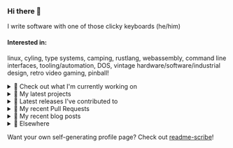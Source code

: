 ### Hi there 👋

I write software with one of those clicky keyboards (he/him)

#### Interested in:
linux, cyling, type systems, camping, rustlang, webassembly, command line interfaces, tooling/automation, DOS, vintage hardware/software/industrial design, retro video gaming, pinball!

<details><summary>👀 Check out what I'm currently working on</summary><br />

- [MetaMask/action-publish-release](https://github.com/MetaMask/action-publish-release) -  (3 days ago)
- [MetaMask/snaps-skunkworks](https://github.com/MetaMask/snaps-skunkworks) - Monorepo for Snaps dependencies. (3 days ago)
- [MetaMask/smart-transactions-controller](https://github.com/MetaMask/smart-transactions-controller) -  (4 days ago)
- [MetaMask/controllers](https://github.com/MetaMask/controllers) - Collection of platform-agnostic modules for creating secure data models for cryptocurrency wallets (4 days ago)
- [MetaMask/action-is-release](https://github.com/MetaMask/action-is-release) -  (1 week ago)
</details>

<details><summary>🌱 My latest projects</summary><br />

- [rickycodes/kitties](https://github.com/rickycodes/kitties) - micro site to browse CryptoKitties
- [rickycodes/pve-no-subscription](https://github.com/rickycodes/pve-no-subscription) - Proxmox VE No-Subscription Removal
- [rickycodes/ftse-rs](https://github.com/rickycodes/ftse-rs) - scrape and filter hl.co.uk market summaries
- [rickycodes/card](https://github.com/rickycodes/card) - npx business card built with rust targeting wasm
- [rickycodes/dat-proxy-browser](https://github.com/rickycodes/dat-proxy-browser) - Rough sketch of a decentralised (supporting DAT) mobile web browser built with react-native
</details>

<details><summary>🔭 Latest releases I've contributed to</summary><br />

- [MetaMask/metamask-extension](https://github.com/MetaMask/metamask-extension) ([v10.18.2](https://github.com/MetaMask/metamask-extension/releases/tag/v10.18.2), 2 days ago) - :globe_with_meridians: :electric_plug: The MetaMask browser extension enables browsing Ethereum blockchain enabled websites
- [MetaMask/controllers](https://github.com/MetaMask/controllers) ([v30.2.0](https://github.com/MetaMask/controllers/releases/tag/v30.2.0), 1 week ago) - Collection of platform-agnostic modules for creating secure data models for cryptocurrency wallets
- [MetaMask/metamask-mobile](https://github.com/MetaMask/metamask-mobile) ([v5.4.0](https://github.com/MetaMask/metamask-mobile/releases/tag/v5.4.0), 1 week ago) - Mobile web browser providing access to websites that use the Ethereum blockchain
- [MetaMask/snaps-skunkworks](https://github.com/MetaMask/snaps-skunkworks) ([v0.18.1](https://github.com/MetaMask/snaps-skunkworks/releases/tag/v0.18.1), 2 weeks ago) - Monorepo for Snaps dependencies.
- [MetaMask/smart-transactions-controller](https://github.com/MetaMask/smart-transactions-controller) ([v2.3.0](https://github.com/MetaMask/smart-transactions-controller/releases/tag/v2.3.0), 3 weeks ago) - 
</details>

<details><summary>🔨 My recent Pull Requests</summary><br />

- [Add release workflows](https://github.com/MetaMask/noble-secp256k1-compat-wrapper/pull/1) on [MetaMask/noble-secp256k1-compat-wrapper](https://github.com/MetaMask/noble-secp256k1-compat-wrapper) (3 days ago)
- [Add release workflows](https://github.com/MetaMask/contract-metadata/pull/1071) on [MetaMask/contract-metadata](https://github.com/MetaMask/contract-metadata) (3 days ago)
- [use `MetaMask/action-is-release@v1.0`](https://github.com/MetaMask/smart-transactions-controller/pull/88) on [MetaMask/smart-transactions-controller](https://github.com/MetaMask/smart-transactions-controller) (4 days ago)
- [use `MetaMask/action-is-release@v1.0`](https://github.com/MetaMask/snaps-skunkworks/pull/664) on [MetaMask/snaps-skunkworks](https://github.com/MetaMask/snaps-skunkworks) (4 days ago)
- [use `MetaMask/action-is-release@v1.0`](https://github.com/MetaMask/controllers/pull/883) on [MetaMask/controllers](https://github.com/MetaMask/controllers) (1 week ago)
</details>

<details><summary>📜 My recent blog posts</summary><br />

- [Publishing my Website to the peer-to-peer Web](//ricky.codes/blog/posts/publishing-to-the-peer-to-peer-web/) (3 years ago)
</details>

<details><summary>🔗 Elsewhere</summary><br />

- Web: https://ricky.codes
- Twitter: https://twitter.com/rickycodes
- Blog: https://ricky.codes/blog
</details>

Want your own self-generating profile page? Check out [readme-scribe](https://github.com/muesli/readme-scribe)!

